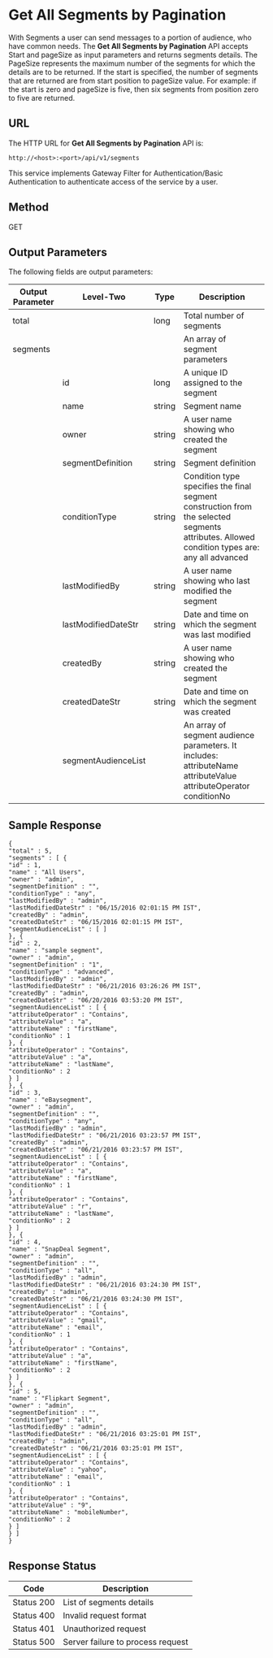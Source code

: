 
# Get All Segments by Pagination

With Segments a user can send messages to a portion of audience, who have common needs. The **Get All Segments by Pagination** API accepts Start and pageSize as input parameters and returns segments details. The PageSize represents the maximum number of the segments for which the details are to be returned. If the start is specified, the number of segments that are returned are from start position to pageSize value. For example: if the start is zero and pageSize is five, then six segments from position zero to five are returned.

## URL

The HTTP URL for **Get All Segments by Pagination** API is:

```
http://<host>:<port>/api/v1/segments
```

This service implements Gateway Filter for Authentication/Basic Authentication to authenticate access of the service by a user.

## Method

GET

## Output Parameters

The following fields are output parameters:

| Output Parameter | Level-Two           | Type   | Description                                                                                                                                  |
| ---------------- | ------------------- | ------ | -------------------------------------------------------------------------------------------------------------------------------------------- |
| total            |                     | long   | Total number of segments                                                                                                                     |
| segments         |                     |        | An array of segment parameters                                                                                                               |
|                  | id                  | long   | A unique ID assigned to the segment                                                                                                          |
|                  | name                | string | Segment name                                                                                                                                 |
|                  | owner               | string | A user name showing who created the segment                                                                                                  |
|                  | segmentDefinition   | string | Segment definition                                                                                                                           |
|                  | conditionType       | string | Condition type specifies the final segment construction from the selected segments attributes. Allowed condition types are: any all advanced |
|                  | lastModifiedBy      | string | A user name showing who last modified the segment                                                                                            |
|                  | lastModifiedDateStr | string | Date and time on which the segment was last modified                                                                                         |
|                  | createdBy           | string | A user name showing who created the segment                                                                                                  |
|                  | createdDateStr      | string | Date and time on which the segment was created                                                                                               |
|                  | segmentAudienceList |        | An array of segment audience parameters. It includes: attributeName attributeValue attributeOperator conditionNo                             |

## Sample Response

```
{
"total" : 5,
"segments" : [ {
"id" : 1,
"name" : "All Users",
"owner" : "admin",
"segmentDefinition" : "",
"conditionType" : "any",
"lastModifiedBy" : "admin",
"lastModifiedDateStr" : "06/15/2016 02:01:15 PM IST",
"createdBy" : "admin",
"createdDateStr" : "06/15/2016 02:01:15 PM IST",
"segmentAudienceList" : [ ]
}, {
"id" : 2,
"name" : "sample segment",
"owner" : "admin",
"segmentDefinition" : "1",
"conditionType" : "advanced",
"lastModifiedBy" : "admin",
"lastModifiedDateStr" : "06/21/2016 03:26:26 PM IST",
"createdBy" : "admin",
"createdDateStr" : "06/20/2016 03:53:20 PM IST",
"segmentAudienceList" : [ {
"attributeOperator" : "Contains",
"attributeValue" : "a",
"attributeName" : "firstName",
"conditionNo" : 1
}, {
"attributeOperator" : "Contains",
"attributeValue" : "a",
"attributeName" : "lastName",
"conditionNo" : 2
} ]
}, {
"id" : 3,
"name" : "eBaysegment",
"owner" : "admin",
"segmentDefinition" : "",
"conditionType" : "any",
"lastModifiedBy" : "admin",
"lastModifiedDateStr" : "06/21/2016 03:23:57 PM IST",
"createdBy" : "admin",
"createdDateStr" : "06/21/2016 03:23:57 PM IST",
"segmentAudienceList" : [ {
"attributeOperator" : "Contains",
"attributeValue" : "a",
"attributeName" : "firstName",
"conditionNo" : 1
}, {
"attributeOperator" : "Contains",
"attributeValue" : "r",
"attributeName" : "lastName",
"conditionNo" : 2
} ]
}, {
"id" : 4,
"name" : "SnapDeal Segment",
"owner" : "admin",
"segmentDefinition" : "",
"conditionType" : "all",
"lastModifiedBy" : "admin",
"lastModifiedDateStr" : "06/21/2016 03:24:30 PM IST",
"createdBy" : "admin",
"createdDateStr" : "06/21/2016 03:24:30 PM IST",
"segmentAudienceList" : [ {
"attributeOperator" : "Contains",
"attributeValue" : "gmail",
"attributeName" : "email",
"conditionNo" : 1
}, {
"attributeOperator" : "Contains",
"attributeValue" : "a",
"attributeName" : "firstName",
"conditionNo" : 2
} ]
}, {
"id" : 5,
"name" : "Flipkart Segment",
"owner" : "admin",
"segmentDefinition" : "",
"conditionType" : "all",
"lastModifiedBy" : "admin",
"lastModifiedDateStr" : "06/21/2016 03:25:01 PM IST",
"createdBy" : "admin",
"createdDateStr" : "06/21/2016 03:25:01 PM IST",
"segmentAudienceList" : [ {
"attributeOperator" : "Contains",
"attributeValue" : "yahoo",
"attributeName" : "email",
"conditionNo" : 1
}, {
"attributeOperator" : "Contains",
"attributeValue" : "9",
"attributeName" : "mobileNumber",
"conditionNo" : 2
} ]
} ]
}
```

## Response Status

| Code       | Description                       |
| ---------- | --------------------------------- |
| Status 200 | List of segments details          |
| Status 400 | Invalid request format            |
| Status 401 | Unauthorized request              |
| Status 500 | Server failure to process request |
